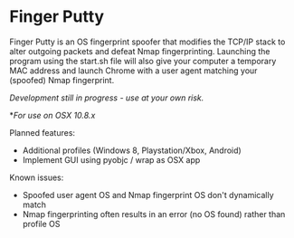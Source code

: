 Finger Putty
============

Finger Putty is an OS fingerprint spoofer that modifies the TCP/IP stack to alter outgoing packets and defeat Nmap fingerprinting.
Launching the program using the start.sh file will also give your computer a temporary MAC address and launch Chrome with a user agent matching your (spoofed) Nmap fingerprint.

*Development still in progress - use at your own risk.*

**For use on OSX 10.8.x*

Planned features:
* Additional profiles (Windows 8, Playstation/Xbox, Android)
* Implement GUI using pyobjc / wrap as OSX app

Known issues:
* Spoofed user agent OS and Nmap fingerprint OS don't dynamically match
* Nmap fingerprinting often results in an error (no OS found) rather than profile OS
